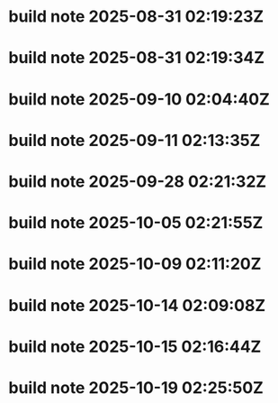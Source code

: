 # build note 2025-08-31 02:19:23Z
# build note 2025-08-31 02:19:34Z
# build note 2025-09-10 02:04:40Z
# build note 2025-09-11 02:13:35Z
# build note 2025-09-28 02:21:32Z
# build note 2025-10-05 02:21:55Z
# build note 2025-10-09 02:11:20Z
# build note 2025-10-14 02:09:08Z
# build note 2025-10-15 02:16:44Z
# build note 2025-10-19 02:25:50Z
